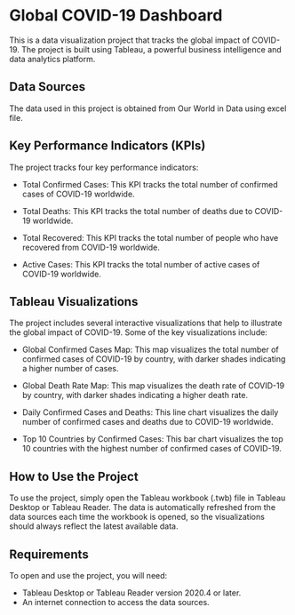 # Global COVID-19 Dashboard

This is a data visualization project that tracks the global impact of COVID-19. The project is built using Tableau, a powerful business intelligence and data analytics platform.

## Data Sources
The data used in this project is obtained from Our World in Data using excel file.

## Key Performance Indicators (KPIs)

The project tracks four key performance indicators:

- Total Confirmed Cases: This KPI tracks the total number of confirmed cases of COVID-19 worldwide.

- Total Deaths: This KPI tracks the total number of deaths due to COVID-19 worldwide.

- Total Recovered: This KPI tracks the total number of people who have recovered from COVID-19 worldwide.

- Active Cases: This KPI tracks the total number of active cases of COVID-19 worldwide.

## Tableau Visualizations

The project includes several interactive visualizations that help to illustrate the global impact of COVID-19. Some of the key visualizations include:

- Global Confirmed Cases Map: This map visualizes the total number of confirmed cases of COVID-19 by country, with darker shades indicating a higher number of cases.

- Global Death Rate Map: This map visualizes the death rate of COVID-19 by country, with darker shades indicating a higher death rate.

- Daily Confirmed Cases and Deaths: This line chart visualizes the daily number of confirmed cases and deaths due to COVID-19 worldwide.

- Top 10 Countries by Confirmed Cases: This bar chart visualizes the top 10 countries with the highest number of confirmed cases of COVID-19.


## How to Use the Project

To use the project, simply open the Tableau workbook (.twb) file in Tableau Desktop or Tableau Reader. The data is automatically refreshed from the data sources each time the workbook is opened, so the visualizations should always reflect the latest available data.

## Requirements

To open and use the project, you will need:

- Tableau Desktop or Tableau Reader version 2020.4 or later.
- An internet connection to access the data sources.
